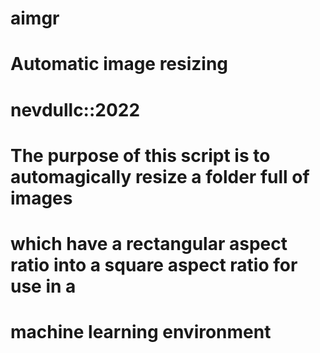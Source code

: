 # aimgr
# Automatic image resizing 
# nevdullc::2022

# The purpose of this script is to automagically resize a folder full of images 
# which have a rectangular aspect ratio into a square aspect ratio for use in a
# machine learning environment 


